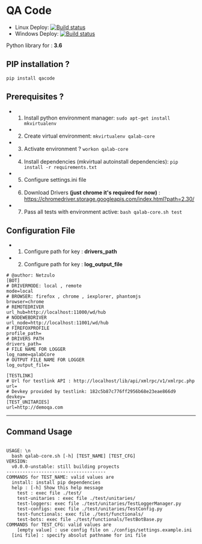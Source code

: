 # QA Code

+ Linux Deploy: [![Build status ](https://travis-ci.org/netzulo/qacode.svg?branch=master)](https://travis-ci.org/netzulo/qacode)
+ Windows Deploy: [![Build status](https://ci.appveyor.com/api/projects/status/rykjetai0968blwt?svg=true)](https://ci.appveyor.com/api/projects/status/rykjetai0968blwt?svg=true)

Python library for : **3.6**

## PIP installation ?

```
pip install qacode
```

## Prerequisites ?

+ 1. Install python environment manager: `sudo apt-get install mkvirtualenv`
+ 2. Create virtual environment: `mkvirtualenv qalab-core`
+ 3. Activate environment ? `workon qalab-core`
+ 4. Install dependencies (mkvirtual autoinstall dependencies): `pip install -r requirements.txt`
+ 5. Configure settings.ini file
+ 6. Download Drivers __(just chrome it's required for now)__ : https://chromedriver.storage.googleapis.com/index.html?path=2.30/
+ 7. Pass all tests with environment active: `bash qalab-core.sh test`

## Configuration File

+ 1. Configure path for key : **drivers_path**
+ 2. Configure path for key : **log_output_file**

```
# @author: Netzulo
[BOT]
# DRIVERMODE: local , remote
mode=local
# BROWSER: firefox , chrome , iexplorer, phantomjs
browser=chrome
# REMOTEDRIVER
url_hub=http://localhost:11000/wd/hub
# NODEWEBDRIVER
url_node=http://localhost:11001/wd/hub
# FIREFOXPROFILE
profile_path=
# DRIVERS PATH
drivers_path=
# FILE NAME FOR LOGGER
log_name=qalabCore
# OUTPUT FILE NAME FOR LOGGER
log_output_file=

[TESTLINK]
# Url for testlink API : http://localhost/lib/api/xmlrpc/v1/xmlrpc.php
url=
# Devkey provided by testlink: 182c5b87c776ff2956b68e23eae866d9
devkey= 
[TEST_UNITARIES]
url=http://demoqa.com

```

---

## Command Usage

```

USAGE: \n
  bash qalab-core.sh [-h] [TEST_NAME] [TEST_CFG]
VERSION: 
  v0.0.0-unstable: still building proyects
-------------------------------------
COMMANDS for TEST_NAME: valid values are
  install: install pip dependencies
  help : [-h] Show this help message
  	test : exec file ./test/
	test-unitaries : exec file ./test/unitaries/
	test-loggers: exec file ./test/unitaries/TestLoggerManager.py
	test-configs: exec file ./test/unitaries/TestConfig.py
	test-functionals: exec file ./test/functionals/
	test-bots: exec file ./test/functionals/TestBotBase.py
COMMANDS for TEST_CFG: valid values are
    [empty value] : use config file on ./configs/settings.example.ini
  [ini file] : specify absolut pathname for ini file

```
